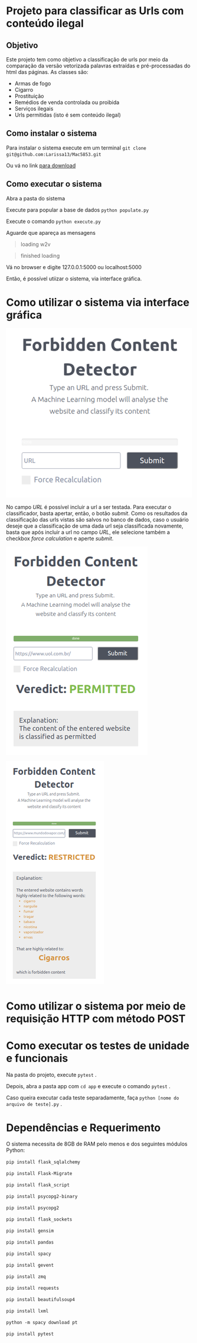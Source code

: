 # Projeto para classificar as Urls com conteúdo ilegal

## Objetivo
 Este projeto tem como objetivo a classificação de urls por meio da comparação da versão vetorizada palavras extraídas e pré-processadas do html das páginas. As classes são:
* Armas de fogo
* Cigarro
* Prostituição
* Remédios de venda controlada ou proibida
* Serviços ilegais
* Urls permitidas (isto é sem conteúdo ilegal)

## Como instalar o sistema

Para instalar o sistema execute em um terminal
`git clone git@github.com:Larissa13/Mac5853.git`

Ou vá no link [para download](https://github.com/Larissa13/Mac5853/archive/master.zip)


## Como executar o sistema 
Abra a pasta do sistema 

Execute para popular a base de dados `python populate.py`

Execute o comando `python execute.py`

Aguarde que apareça as mensagens 

> loading w2v

> finished loading

Vá no browser e digite 127.0.0.1:5000 ou localhost:5000

Então, é possível utiizar o sistema, via interface gráfica.

# Como utilizar o sistema via interface gráfica
![Imagem da página inicial](/images/template.png "Imagem da página inicial do sistema")

No campo *URL* é possível incluir a url a ser testada.
Para executar o classificador, basta apertar, então, o botão *submit*.
Como os resultados da classificação das urls vistas são salvos no banco de dados, caso o usuário deseje que a classificação de uma dada url seja classificada novamente, basta que após incluir a url no campo *URL*, ele selecione também a checkbox *force calculation* e aperte *submit*.

![Imagem resultado permitido](/images/ans_perm.png "Imagem resultado permitido")


![Imagem resultado proibido](/images/ans_prob.png "Imagem resultado proibido")


# Como utilizar o sistema por meio de requisição HTTP com método POST



# Como executar os testes de unidade e funcionais
Na pasta do projeto, execute `pytest` .

Depois, abra a pasta app com `cd app` e execute o comando `pytest` .

Caso queira executar cada teste separadamente, faça `python [nome do arquivo de teste].py` .

# Dependências e Requerimento
O sistema necessita de 8GB de RAM pelo menos e dos seguintes módulos Python:


`pip install flask_sqlalchemy`

`pip install Flask-Migrate`

`pip install flask_script`

`pip install psycopg2-binary`

`pip install psycopg2`

`pip install flask_sockets`

`pip install gensim`

`pip install pandas`

`pip install spacy`

`pip install gevent`

`pip install zmq`

`pip install requests`
 
`pip install beautifulsoup4`

`pip install lxml`

`python -m spacy download pt`

`pip install pytest`

